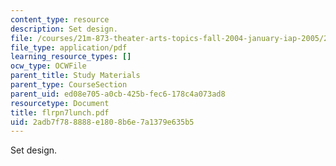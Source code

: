 ```yaml
---
content_type: resource
description: Set design.
file: /courses/21m-873-theater-arts-topics-fall-2004-january-iap-2005/2adb7f788888e1808b6e7a1379e635b5_flrpn7lunch.pdf
file_type: application/pdf
learning_resource_types: []
ocw_type: OCWFile
parent_title: Study Materials
parent_type: CourseSection
parent_uid: ed08e705-a0cb-425b-fec6-178c4a073ad8
resourcetype: Document
title: flrpn7lunch.pdf
uid: 2adb7f78-8888-e180-8b6e-7a1379e635b5
---
```

Set design.

